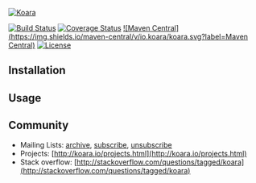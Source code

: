 [![Koara](http://www.koara.io/logo.png)](http://www.koara.io)

[![Build Status](https://img.shields.io/travis/koara/koara-java.svg)](https://travis-ci.org/koara/koara-java)
[![Coverage Status](https://img.shields.io/coveralls/koara/koara-java.svg)](https://coveralls.io/github/koara/koara-java?branch=master)
[![Maven Central](https://img.shields.io/maven-central/v/io.koara/koara.svg?label=Maven Central)](http://search.maven.org/#search%7Cga%7C1%7Ckoara)
[![License](https://img.shields.io/badge/License-Apache%202.0-blue.svg)](https://github.com/koara/koara-java/blob/master/LICENSE)

## Installation

## Usage

## Community
- Mailing Lists: [archive](http://groups.google.com/group/koara-users/topics), [subscribe](mailto:koara-users+subscribe@googlegroups.com),  [unsubscribe](mailto:koara-users+unsubscribe@googlegroups.com)
- Projects: [http://koara.io/projects.html](http://koara.io/projects.html)
- Stack overflow: [http://stackoverflow.com/questions/tagged/koara](http://stackoverflow.com/questions/tagged/koara)